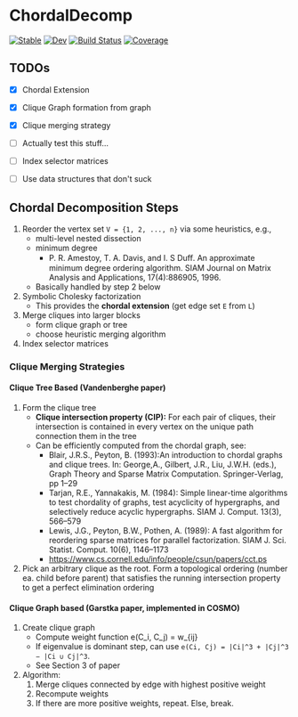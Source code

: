 # ChordalDecomp

[![Stable](https://img.shields.io/badge/docs-stable-blue.svg)](https://tjdiamandis.github.io/ChordalDecomp.jl/stable)
[![Dev](https://img.shields.io/badge/docs-dev-blue.svg)](https://tjdiamandis.github.io/ChordalDecomp.jl/dev)
[![Build Status](https://github.com/tjdiamandis/ChordalDecomp.jl/workflows/CI/badge.svg)](https://github.com/tjdiamandis/ChordalDecomp.jl/actions)
[![Coverage](https://codecov.io/gh/tjdiamandis/ChordalDecomp.jl/branch/master/graph/badge.svg)](https://codecov.io/gh/tjdiamandis/ChordalDecomp.jl)


## TODOs
- [X] Chordal Extension
- [X] Clique Graph formation from graph
- [X] Clique merging strategy
- [ ] Actually test this stuff...
- [ ] Index selector matrices
- [ ] Use data structures that don't suck



## Chordal Decomposition Steps
1. Reorder the vertex set `V = {1, 2, ..., n}` via some heuristics, e.g.,
    - multi-level nested dissection
    - minimum degree
        - P. R. Amestoy, T. A. Davis, and I. S Duﬀ. An approximate minimum degree ordering algorithm. SIAM Journal on Matrix Analysis and Applications, 17(4):886905, 1996.
    - Basically handled by step 2 below
2. Symbolic Cholesky factorization
    - This provides the **chordal extension** (get edge set `E` from `L`)
3. Merge cliques into larger blocks
    - form clique graph or tree
    - choose heuristic merging algorithm
4. Index selector matrices

### Clique Merging Strategies
#### Clique Tree Based (Vandenberghe paper)
1. Form the clique tree
    - **Clique intersection property (CIP):** For each pair of cliques, their intersection is contained in every vertex on the unique path connection them in the tree
    - Can be efficiently computed from the chordal graph, see:
        - Blair, J.R.S., Peyton, B. (1993):An introduction to chordal graphs and clique trees. In: George,A., Gilbert, J.R., Liu, J.W.H. (eds.), Graph Theory and Sparse Matrix Computation. Springer-Verlag, pp 1–29
        - Tarjan, R.E., Yannakakis, M. (1984): Simple linear-time algorithms to test chordality of graphs, test acyclicity of hypergraphs, and selectively reduce acyclic hypergraphs. SIAM J. Comput. 13(3), 566–579
        - Lewis, J.G., Peyton, B.W., Pothen, A. (1989): A fast algorithm for reordering sparse matrices for parallel factorization. SIAM J. Sci. Statist. Comput. 10(6), 1146–1173
        - https://www.cs.cornell.edu/info/people/csun/papers/cct.ps
2. Pick an arbitrary clique as the root. Form a topological ordering (number ea. child before parent) that satisfies the running intersection property to get a perfect elimination ordering

#### Clique Graph based (Garstka paper, implemented in COSMO)
1. Create clique graph
    - Compute weight function e(C_i, C_j) = w_{ij}
    - If eigenvalue is dominant step, can use `e(Ci, Cj) = |Ci|^3 + |Cj|^3 − |Ci ∪ Cj|^3`.
    - See Section 3 of paper
2. Algorithm:
    1. Merge cliques connected by edge with highest positive weight
    2. Recompute weights
    3. If there are more positive weights, repeat. Else, break.
